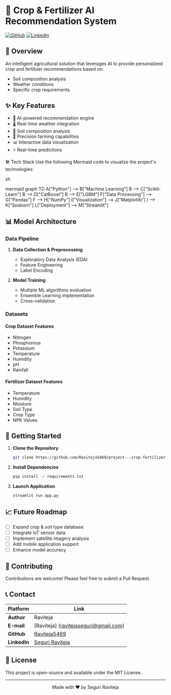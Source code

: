 # 🌱 Crop & Fertilizer AI Recommendation System

[![GitHub](https://img.shields.io/badge/GitHub-View_on_GitHub-blue?logo=GitHub)](https://github.com/Raviteja5469/project---crop-fertilizers)
[![LinkedIn](https://img.shields.io/badge/LinkedIn-Connect-blue?logo=linkedin)](https://www.linkedin.com/in/ravi-teja-61190a253)

## 🎯 Overview

An intelligent agricultural solution that leverages AI to provide personalized crop and fertilizer recommendations based on:
- Soil composition analysis
- Weather conditions
- Specific crop requirements

## ✨ Key Features

- 🤖 AI-powered recommendation engine  
- 🌡️ Real-time weather integration  
- 🧪 Soil composition analysis  
- 🎯 Precision farming capabilities  
- 📊 Interactive data visualization  
- ⚡ Real-time predictions  

🛠️ Tech Stack
Use the following Mermaid code to visualize the project's technologies:

sh


mermaid
graph TD
    A["Python"] --> B["Machine Learning"]
    B --> C["Scikit-Learn"]
    B --> D["CatBoost"]
    B --> E["LGBM"]
    F["Data Processing"] --> G["Pandas"]
    F --> H["NumPy"]
    I["Visualization"] --> J["Matplotlib"]
    I --> K["Seaborn"]
    L["Deployment"] --> M["Streamlit"]
## 📊 Model Architecture

### Data Pipeline
1. **Data Collection & Preprocessing**  
   - Exploratory Data Analysis (EDA)  
   - Feature Engineering  
   - Label Encoding  

2. **Model Training**  
   - Multiple ML algorithms evaluation  
   - Ensemble Learning implementation  
   - Cross-validation  

### Datasets
#### Crop Dataset Features
- Nitrogen  
- Phosphorous  
- Potassium  
- Temperature  
- Humidity  
- pH  
- Rainfall  

#### Fertilizer Dataset Features
- Temperature  
- Humidity  
- Moisture  
- Soil Type  
- Crop Type  
- NPK Values  

## 🚀 Getting Started

1. **Clone the Repository**  
   ```bash
   git clone https://github.com/Raviteja5469/project---crop-fertilizers
   ```

2. **Install Dependencies**  
   ```bash
   pip install -r requirements.txt
   ```

3. **Launch Application**  
   ```bash
   streamlit run app.py
   ```

## 📈 Future Roadmap

- [ ] Expand crop & soil type database  
- [ ] Integrate IoT sensor data  
- [ ] Implement satellite imagery analysis  
- [ ] Add mobile application support  
- [ ] Enhance model accuracy  

## 👥 Contributing

Contributions are welcome! Please feel free to submit a Pull Request.

## 📞 Contact

| Platform | Link |
|----------|------|
| **Author** | Raviteja |
| **E-mail** | [Raviteja] (ravitejaseguri@gmail.com) |
| **GitHub** | [Raviteja5469](https://github.com/Raviteja5469) |
| **LinkedIn** | [Seguri Raviteja](https://www.linkedin.com/in/ravi-teja-61190a253) |

## 📄 License

This project is open-source and available under the MIT License..

---

<p align="center">
Made with ❤️ by Seguri Raviteja
</p>

